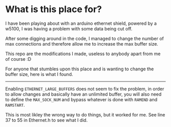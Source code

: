 # What is this place for?

I have been playing about with an arduino ethernet shield, powered by a w5100, I was having a problem with some data being cut off. 

After some digging around in the code, I managed to change the number of max connections and therefore allow me to increase the max buffer size.

This repo are the modifications I made, useless to anybody apart from me of course :D 

For anyone that stumbles upon this place and is wanting to change the buffer size, here is what I found. 

---- 

Enabling ````ETHERNET_LARGE_BUFFERS```` does not seem to fix the problem, in order to allow changes and basically have an unlimited buffer, you will also need to define the ````MAX_SOCK_NUM```` and bypass whatever is done with ````RAMEND```` and ````RAMSTART````.

This is most likley the wrong way to do things, but it worked for me. See line 37 to 55 in Ethernet.h to see what I did.

